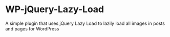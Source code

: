 WP-jQuery-Lazy-Load
===================

A simple plugin that uses jQuery Lazy Load to lazily load all images in posts and pages for WordPress
